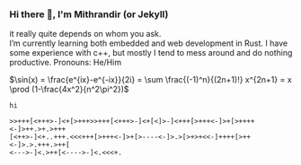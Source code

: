 ### Hi there 👋, I'm Mithrandir (or Jekyll)
it really quite depends on whom you ask.\
I’m currently learning both embedded and web development in Rust. I have some experience with c++, but mostly I tend to mess around and do nothing productive.
Pronouns: He/Him

$\sin(x) = \frac{e^{ix}-e^{-ix}}{2i} = \sum \frac{(-1)^n}{(2n+1)!} x^{2n+1} = x \prod (1-\frac{4x^2}{n^2\pi^2})$

`hi`
```brainfuck
>>+++[<+++>-]<+[>+++>>+++[<+++>-]<+[<]>-]<+++[>+++<-]>+[>++++<-]>++.>+.>+++
[<++>-]<+..+++.<<<+++[>+++<-]>+[>----<-]>.>[>+>+<<-]++++[>++<-]>.>.+++.>++[
<--->-]<.>++[<---->-]<.<<<+.
```

<!--
**dragonracer9/dragonracer9** is a ✨ _special_ ✨ repository because its `README.md` (this file) appears on your GitHub profile.

Here are some ideas to get you started:

- 🔭 I’m currently working on ...
- 🌱 I’m currently learning ...
- 👯 I’m looking to collaborate on ...
- 🤔 I’m looking for help with ...
- 💬 Ask me about ...
- 📫 How to reach me: ...
- 😄 Pronouns: ...
- ⚡ Fun fact: ...
-->
